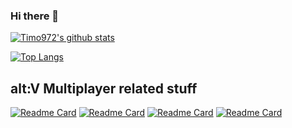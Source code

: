 ### Hi there 👋

<!--
**Timo972/Timo972** is a ✨ _special_ ✨ repository because its `README.md` (this file) appears on your GitHub profile.

Here are some ideas to get you started:

- 🔭 I’m currently working on ...
- 🌱 I’m currently learning ...
- 👯 I’m looking to collaborate on ...
- 🤔 I’m looking for help with ...
- 💬 Ask me about ...
- 📫 How to reach me: ...
- 😄 Pronouns: ...
- ⚡ Fun fact: ...
-->

[![Timo972's github stats](https://github-readme-stats.vercel.app/api?username=Timo972&cache_seconds=1800&bg_color=30,1f2129,16171d&icon_color=3498db&title_color=3498db&count_private=true&show_icons=true&text_color=fff&include_all_commits=false)](https://github.com/anuraghazra/github-readme-stats)

[![Top Langs](https://github-readme-stats.vercel.app/api/top-langs/?username=timo972&layout=compact&cache_seconds=1800&bg_color=30,1f2129,16171d&icon_color=3498db&title_color=3498db&count_private=true&show_icons=true&text_color=fff&include_all_commits=false)](https://github.com/anuraghazra/github-readme-stats)

## alt:V Multiplayer related stuff
<!-- - [Freeroam gamemode](https://github.com/Timo972/nontoxic_freeroom)
 - [CLI updater](https://github.com/Timo972/altv-updater-js)
 - [CFG-Reader](https://github.com/Timo972/cfg-reader) -->
 [![Readme Card](https://github-readme-stats.vercel.app/api/pin/?username=timo972&repo=nontoxic_freeroom&cache_seconds=1800&bg_color=30,1f2129,16171d&icon_color=3498db&title_color=3498db&show_icons=true&text_color=fff)](https://github.com/Timo972/nontoxic_freeroom)
 [![Readme Card](https://github-readme-stats.vercel.app/api/pin/?username=timo972&repo=altv-updater-js&cache_seconds=1800&bg_color=30,1f2129,16171d&icon_color=3498db&title_color=3498db&show_icons=true&text_color=fff)](https://github.com/Timo972/altv-updater-js)
 [![Readme Card](https://github-readme-stats.vercel.app/api/pin/?username=timo972&repo=cfg-reader&cache_seconds=1800&bg_color=30,1f2129,16171d&icon_color=3498db&title_color=3498db&show_icons=true&text_color=fff)](https://github.com/Timo972/cfg-reader)
  [![Readme Card](https://github-readme-stats.vercel.app/api/pin/?username=timo972&repo=altconfig&cache_seconds=1800&bg_color=30,1f2129,16171d&icon_color=3498db&title_color=3498db&show_icons=true&text_color=fff)](https://github.com/Timo972/altconfig)

<!--[![Top Langs](https://github-readme-stats.vercel.app/api/top-langs/?username=Timo972&layout=full)](https://github.com/anuraghazra/github-readme-stats)-->

